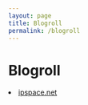 ```yaml
---
layout: page
title: Blogroll
permalink: /blogroll
---
```

<div class="page-content wc-container">
  <h1>Blogroll</h1>  
    <li><a href="http://blog.ipspace.net/">ipspace.net</a></li>
</div>
